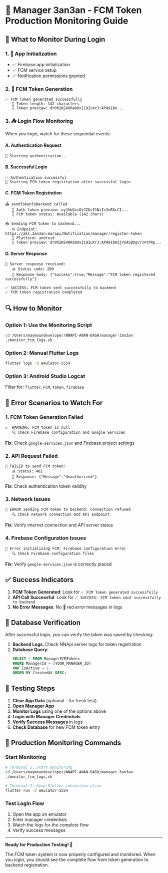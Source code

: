 # 📱 Manager 3an3an - FCM Token Production Monitoring Guide

## 🎯 What to Monitor During Login

### 1. 🚀 App Initialization
- ✅ Firebase app initialization
- ✅ FCM service setup
- ✅ Notification permissions granted

### 2. 🔑 FCM Token Generation
```
✅ FCM Token generated successfully
   📄 Token length: 142 characters
   🔑 Token preview: dr0h2KE4RRaOOxI19IuXrJ:APA91bH...
```

### 3. 📤 Login Flow Monitoring
When you login, watch for these sequential events:

#### A. Authentication Request
```
🔄 Starting authentication...
```

#### B. Successful Login
```
✅ Authentication successful
🔄 Starting FCM token registration after successful login
```

#### C. FCM Token Registration
```
📤 sendTokenToBackend called
   🔑 Auth token preview: eyJhbGciOiJIUzI1NiIsInR5cCI...
   📱 FCM token status: Available (142 chars)

📤 Sending FCM token to backend...
   🌐 Endpoint: https://akl.3an3an.ma/api/Notification/manager/register-token
   📱 Platform: android
   🔑 Token preview: dr0h2KE4RRaOOxI19IuXrJ:APA91bHZjVo4SBOgvYJVtPRp...
```

#### D. Server Response
```
📨 Server response received:
   📊 Status code: 200
   📄 Response body: {"Success":true,"Message":"FCM token registered successfully"}

✅ SUCCESS: FCM token sent successfully to backend
✅ FCM token registration completed
```

## 🔍 How to Monitor

### Option 1: Use the Monitoring Script
```bash
cd /Users/maymoundeveloper/NNAPI-ANAN-DASH/manager-3an3an
./monitor_fcm_logs.sh
```

### Option 2: Manual Flutter Logs
```bash
flutter logs -d emulator-5554
```

### Option 3: Android Studio Logcat
Filter for: `flutter`, `FCM`, `token`, `firebase`

## 🚨 Error Scenarios to Watch For

### 1. FCM Token Generation Failed
```
⚠️  WARNING: FCM token is null
   🔍 Check Firebase configuration and Google Services
```
**Fix**: Check `google-services.json` and Firebase project settings

### 2. API Request Failed
```
🔴 FAILED to send FCM token:
   📊 Status: 401
   📄 Response: {"Message":"Unauthorized"}
```
**Fix**: Check authentication token validity

### 3. Network Issues
```
🔴 ERROR sending FCM token to backend: Connection refused
   🔍 Check network connection and API endpoint
```
**Fix**: Verify internet connection and API server status

### 4. Firebase Configuration Issues
```
🔴 Error initializing FCM: Firebase configuration error
   🔍 Check Firebase configuration files
```
**Fix**: Verify `google-services.json` is correctly placed

## ✅ Success Indicators

1. **FCM Token Generated**: Look for `✅ FCM Token generated successfully`
2. **API Call Successful**: Look for `✅ SUCCESS: FCM token sent successfully to backend`
3. **No Error Messages**: No 🔴 red error messages in logs

## 🔬 Database Verification

After successful login, you can verify the token was saved by checking:

1. **Backend Logs**: Check NNApi server logs for token registration
2. **Database Query**: 
   ```sql
   SELECT * FROM ManagerFCMTokens 
   WHERE ManagerId = [YOUR_MANAGER_ID] 
   AND IsActive = 1 
   ORDER BY CreatedAt DESC;
   ```

## 📱 Testing Steps

1. **Clear App Data** (optional - for fresh test)
2. **Open Manager App**
3. **Monitor Logs** using one of the options above
4. **Login with Manager Credentials**
5. **Verify Success Messages** in logs
6. **Check Database** for new FCM token entry

## 🚀 Production Monitoring Commands

### Start Monitoring
```bash
# Terminal 1: Start monitoring
cd /Users/maymoundeveloper/NNAPI-ANAN-DASH/manager-3an3an
./monitor_fcm_logs.sh

# Terminal 2: Keep Flutter connection alive
flutter run -d emulator-5554
```

### Test Login Flow
1. Open the app on emulator
2. Enter manager credentials
3. Watch the logs for the complete flow
4. Verify success messages

---

**Ready for Production Testing! 🎉**

The FCM token system is now properly configured and monitored. When you login, you should see the complete flow from token generation to backend registration.